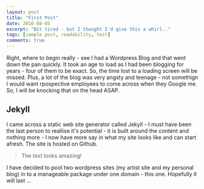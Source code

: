 ```yaml
---
layout: post
title: "First Post"
date: 2016-08-05
excerpt: "Bit tired - but I thought I'd give this a whirl.."
tags: [sample post, readability, test]
comments: true
---
```


Right, where to begin really - see I had a Wordpress Blog and that went down the pan quickly. It took an age to load as I had been blogging for years - four of them to be exact. So, the time lost to a loading screen will be missed. Plus, a lot of the blog was very angsty and teenage - not somethign I would want rpospective employees to come across when they Google me. So, I will be knocking that on the head ASAP.

## Jekyll

I came across a static web site generator called Jekyll - I must have been the last person to reallise it's potential - it is built around the content and nothing more - I now have more say in what my site looks like and can start afresh. The site is hosted on Github.

> The text looks amazing!

I have decided to pool two wordpress sites (my artist site and my personal blog) in to a manageable package under one domain - this one. Hopefully it will last ...

